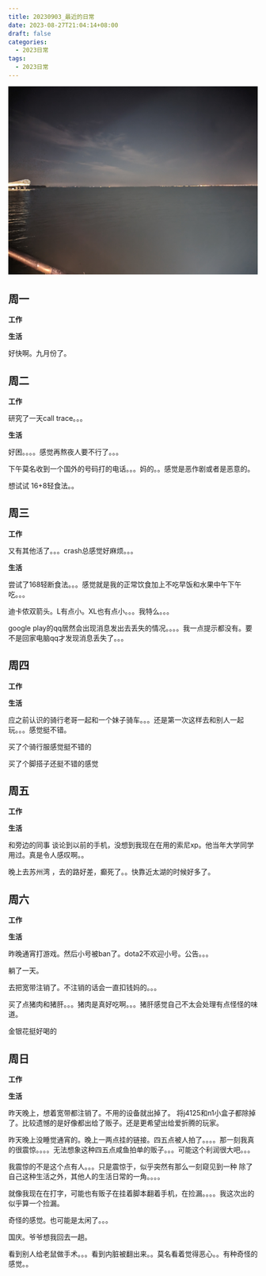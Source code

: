 ```yaml
---
title: 20230903_最近的日常
date: 2023-08-27T21:04:14+08:00
draft: false
categories:
  - 2023日常
tags:
  - 2023日常
---
```


![苏州湾](https://raw.githubusercontent.com/nianyisi/20220717/main/2023/08/PXL_20230901_135320201.NIGHT.jpg)


## 周一

**工作**


**生活**

好快啊。九月份了。


## 周二

**工作**

研究了一天call trace。。。

**生活**

好困。。。。感觉再熬夜人要不行了。。。

下午莫名收到一个国外的号码打的电话。。。妈的。。感觉是恶作剧或者是恶意的。

想试试 16+8轻食法。。
## 周三


**工作**

又有其他活了。。。crash总感觉好麻烦。。。

**生活**

尝试了168轻断食法。。。感觉就是我的正常饮食加上不吃早饭和水果中午下午吃。。。

迪卡侬双箭头。L有点小。XL也有点小。。。我特么。。。

google play的qq居然会出现消息发出去丢失的情况。。。。我一点提示都没有。要不是回家电脑qq才发现消息丢失了。。。
## 周四


**工作**



**生活**

应之前认识的骑行老哥一起和一个妹子骑车。。。还是第一次这样去和别人一起玩。。。感觉挺不错。

买了个骑行服感觉挺不错的

买了个脚搭子还挺不错的感觉

## 周五


**工作**



**生活**

和旁边的同事 谈论到以前的手机，没想到我现在在用的索尼xp。他当年大学同学用过。真是令人感叹啊。。


晚上去苏州湾 ，去的路好差，癫死了。。快靠近太湖的时候好多了。

## 周六


**工作**



**生活**

昨晚通宵打游戏。然后小号被ban了。dota2不欢迎小号。公告。。。

躺了一天。

去把宽带注销了。不注销的话会一直扣钱妈的。。。

买了点猪肉和猪肝。。。猪肉是真好吃啊。。。猪肝感觉自己不太会处理有点怪怪的味道。

金银花挺好喝的 
## 周日


**工作**



**生活**

昨天晚上，想着宽带都注销了。不用的设备就出掉了。 将j4125和n1小盒子都除掉了。比较遗憾的是好像都出给了贩子。还是更希望出给爱折腾的玩家。

昨天晚上没睡觉通宵的。晚上一两点挂的链接。四五点被人拍了。。。。那一刻我真的很震惊。。。。无法想象这种四五点咸鱼拍单的贩子。。。可能这个利润很大吧。。。

我震惊的不是这个点有人。。。只是震惊于，似乎突然有那么一刻窥见到一种 除了自己这种生活之外，其他人的生活日常的一角。。。。

就像我现在在打字，可能也有贩子在挂着脚本翻着手机，在捡漏。。。。我这次出的似乎算一个捡漏。

奇怪的感觉。也可能是太闲了。。。

国庆。爷爷想我回去一趟。

看到别人给老鼠做手术。。。看到内脏被翻出来。。莫名看着觉得恶心。。有种奇怪的感觉。。


